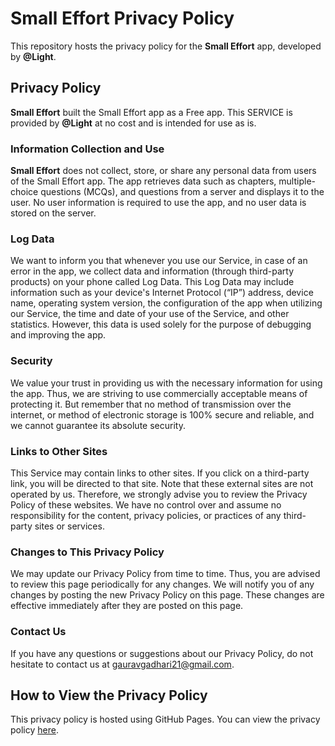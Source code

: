 # Small Effort Privacy Policy

This repository hosts the privacy policy for the **Small Effort** app, developed by **@Light**.

## Privacy Policy

**Small Effort** built the Small Effort app as a Free app. This SERVICE is provided by **@Light** at no cost and is intended for use as is.

### Information Collection and Use

**Small Effort** does not collect, store, or share any personal data from users of the Small Effort app. The app retrieves data such as chapters, multiple-choice questions (MCQs), and questions from a server and displays it to the user. No user information is required to use the app, and no user data is stored on the server.

### Log Data

We want to inform you that whenever you use our Service, in case of an error in the app, we collect data and information (through third-party products) on your phone called Log Data. This Log Data may include information such as your device's Internet Protocol (“IP”) address, device name, operating system version, the configuration of the app when utilizing our Service, the time and date of your use of the Service, and other statistics. However, this data is used solely for the purpose of debugging and improving the app.

### Security

We value your trust in providing us with the necessary information for using the app. Thus, we are striving to use commercially acceptable means of protecting it. But remember that no method of transmission over the internet, or method of electronic storage is 100% secure and reliable, and we cannot guarantee its absolute security.

### Links to Other Sites

This Service may contain links to other sites. If you click on a third-party link, you will be directed to that site. Note that these external sites are not operated by us. Therefore, we strongly advise you to review the Privacy Policy of these websites. We have no control over and assume no responsibility for the content, privacy policies, or practices of any third-party sites or services.

### Changes to This Privacy Policy

We may update our Privacy Policy from time to time. Thus, you are advised to review this page periodically for any changes. We will notify you of any changes by posting the new Privacy Policy on this page. These changes are effective immediately after they are posted on this page.

### Contact Us

If you have any questions or suggestions about our Privacy Policy, do not hesitate to contact us at gauravgadhari21@gmail.com.

## How to View the Privacy Policy

This privacy policy is hosted using GitHub Pages. You can view the privacy policy [here](https://GauravGadhari.github.io/small-effort-privacy-policy/).

